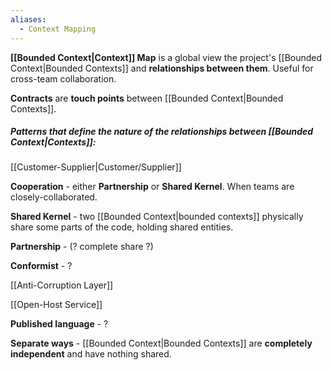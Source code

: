 ```yaml
---
aliases:
  - Context Mapping
---
```

**[[Bounded Context|Context]] Map** is a global view the project's [[Bounded Context|Bounded Contexts]] and **relationships between them**. Useful for cross-team collaboration.

**Contracts** are **touch points** between [[Bounded Context|Bounded Contexts]].

##### Patterns that define the nature of the *relationships between [[Bounded Context|Contexts]]*:

[[Customer-Supplier|Customer/Supplier]]

**Cooperation** - either **Partnership** or **Shared Kernel**. When teams are closely-collaborated.

**Shared Kernel** - two [[Bounded Context|bounded contexts]] physically share some parts of the code, holding shared entities.

**Partnership** - (? complete share ?)

**Conformist** - ?

[[Anti-Corruption Layer]]

[[Open-Host Service]]

**Published language** - ?

**Separate ways** - [[Bounded Context|Bounded Contexts]] are **completely independent** and have nothing shared.

